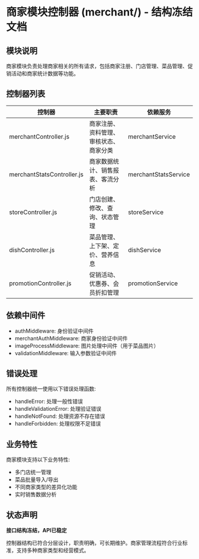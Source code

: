# 商家模块控制器 (merchant/) - 结构冻结文档

## 模块说明

商家模块负责处理商家相关的所有请求，包括商家注册、门店管理、菜品管理、促销活动和商家统计数据等功能。

## 控制器列表

| 控制器 | 主要职责 | 依赖服务 |
|--------|---------|----------|
| merchantController.js | 商家注册、资料管理、审核状态、商家分类 | merchantService |
| merchantStatsController.js | 商家数据统计、销售报表、客流分析 | merchantStatsService |
| storeController.js | 门店创建、修改、查询、状态管理 | storeService |
| dishController.js | 菜品管理、上下架、定价、营养信息 | dishService |
| promotionController.js | 促销活动、优惠券、会员折扣管理 | promotionService |

## 依赖中间件

- authMiddleware: 身份验证中间件
- merchantAuthMiddleware: 商家身份验证中间件
- imageProcessMiddleware: 图片处理中间件（用于菜品图片）
- validationMiddleware: 输入参数验证中间件

## 错误处理

所有控制器统一使用以下错误处理函数:
- handleError: 处理一般性错误
- handleValidationError: 处理验证错误
- handleNotFound: 处理资源不存在错误
- handleForbidden: 处理权限不足错误

## 业务特性

商家模块支持以下业务特性:
- 多门店统一管理
- 菜品批量导入/导出
- 不同商家类型的差异化功能
- 实时销售数据分析

## 状态声明

**接口结构冻结，API已稳定**

控制器结构已符合分层设计，职责明确，可长期维护。商家管理流程符合行业标准，支持多种商家类型和经营模式。 